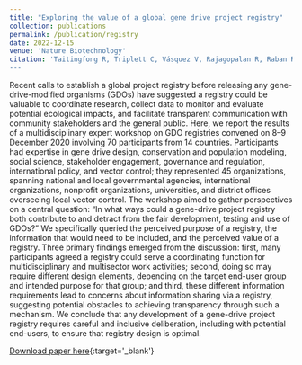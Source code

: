 ```yaml
---
title: "Exploring the value of a global gene drive project registry"
collection: publications
permalink: /publication/registry
date: 2022-12-15
venue: 'Nature Biotechnology'
citation: 'Taitingfong R, Triplett C, Vásquez V, Rajagopalan R, Raban R, Roberts A, Terradas G, Baumgartner B, Emerson C, Gould F, Okumu F, Schairer C, Bossin H, Buchman L, Campbe K, Clark A, Delborne J, Esvelt K, Fisher J, Friedman R, Gronvall G, Gurfield N,Heitman L, Kofler N, Kuiken T, Kuzma J, Manrique-Saide P, Marshall J,Montague M, Morrison A, Opesen C, Phelan R,Piaggio A, Quemada H, Rudenko L, Sawadogo N, Smith R, Tuten H, Ullah A, Vorsino A, Windbichler N, Akbari O, Long K, Lavery J, Weiss Evans s, Tountas K & Bloss C. 2022. Exploring the value of a global gene drive project registry. Nature Biotechnology https://doi.org/10.1038/s41587-022-01591-w
---
```


Recent calls to establish a global project registry before releasing any gene-drive-modified organisms (GDOs) have suggested a registry could be valuable to coordinate research, collect data to monitor and evaluate potential ecological impacts, and facilitate transparent communication with community stakeholders and the general public. Here, we report the results of a multidisciplinary expert workshop on GDO registries convened on 8–9 December 2020 involving 70 participants from 14 countries. Participants had expertise in gene drive design, conservation and population modeling, social science, stakeholder engagement, governance and regulation, international policy, and vector control; they represented 45 organizations, spanning national and local governmental agencies, international organizations, nonprofit organizations, universities, and district offices overseeing local vector control. The workshop aimed to gather perspectives on a central question: “In what ways could a gene-drive project registry both contribute to and detract from the fair development, testing and use of GDOs?” We specifically queried the perceived purpose of a registry, the information that would need to be included, and the perceived value of a registry. Three primary findings emerged from the discussion: first, many participants agreed a registry could serve a coordinating function for multidisciplinary and multisector work activities; second, doing so may require different design elements, depending on the target end-user group and intended purpose for that group; and third, these different information requirements lead to concerns about information sharing via a registry, suggesting potential obstacles to achieving transparency through such a mechanism. We conclude that any development of a gene-drive project registry requires careful and inclusive deliberation, including with potential end-users, to ensure that registry design is optimal.

[Download paper here](https://doi.org/10.1038/s41587-022-01591-w){:target='_blank'}